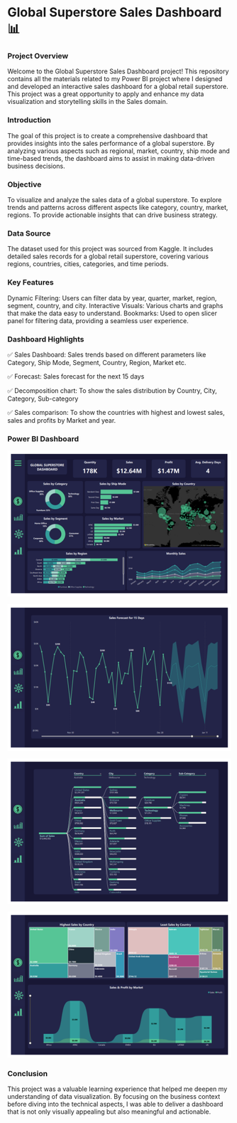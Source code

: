 # Global Superstore Sales Dashboard 📊

### Project Overview
Welcome to the Global Superstore Sales Dashboard project! This repository contains all the materials related to my Power BI project where I designed and developed an interactive sales dashboard for a global retail superstore. This project was a great opportunity to apply and enhance my data visualization and storytelling skills in the Sales domain.

### Introduction
The goal of this project is to create a comprehensive dashboard that provides insights into the sales performance of a global superstore. By analyzing various aspects such as regional, market, country, ship mode and time-based trends, the dashboard aims to assist in making data-driven business decisions.

### Objective
To visualize and analyze the sales data of a global superstore.
To explore trends and patterns across different aspects like category, country, market, regions.
To provide actionable insights that can drive business strategy.

### Data Source
The dataset used for this project was sourced from Kaggle. It includes detailed sales records for a global retail superstore, covering various regions, countries, cities, categories, and time periods.

### Key Features
Dynamic Filtering: Users can filter data by year, quarter, market, region, segment, country, and city.
Interactive Visuals: Various charts and graphs that make the data easy to understand.
Bookmarks: Used to open slicer panel for filtering data, providing a seamless user experience.

### Dashboard Highlights
✅ Sales Dashboard: Sales trends based on different parameters like Category, Ship Mode, Segment, Country, Region, Market etc.

✅ Forecast: Sales forecast for the next 15 days

✅ Decomposition chart: To show the sales distribution by Country, City, Category, Sub-category

✅ Sales comparison: To show the countries with highest and lowest sales, sales and profits by Market and year.

### Power BI Dashboard
![Sales Dashboard](images_global_superstore/page1.png)

![Forecast](images_global_superstore/page2.png)

![Decomposition chart](images_global_superstore/page3.png)

![Sales comparison](images_global_superstore/page4.png)

### Conclusion
This project was a valuable learning experience that helped me deepen my understanding of data visualization. By focusing on the business context before diving into the technical aspects, I was able to deliver a dashboard that is not only visually appealing but also meaningful and actionable.